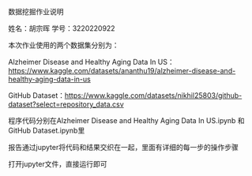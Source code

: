 数据挖掘作业说明

姓名：胡宗晖     学号：3220220922

本次作业使用的两个数据集分别为：

Alzheimer Disease and Healthy Aging Data In US：https://www.kaggle.com/datasets/ananthu19/alzheimer-disease-and-healthy-aging-data-in-us

GitHub Dataset：https://www.kaggle.com/datasets/nikhil25803/github-dataset?select=repository_data.csv

程序代码分别在Alzheimer Disease and Healthy Aging Data In US.ipynb 和 GitHub Dataset.ipynb里

报告通过jupyter将代码和结果交织在一起，里面有详细的每一步的操作步骤

打开jupyter文件，直接运行即可
